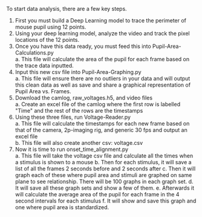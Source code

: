 To start data analysis, there are a few key steps.

1. First you must build a Deep Learning model to trace the perimeter of mouse pupil using 12 points.
2. Using your deep learning model, analyze the video and track the pixel locations of the 12 points.
3. Once you have this data ready, you must feed this into Pupil-Area-Calculations.py \
    a. This file will calculate the area of the pupil for each frame based on the trace data inputted.
4. Input this new csv file into Pupil-Area-Graphing.py \
    a. This file will ensure there are no outliers in your data and will output this clean data as well as save and share a graphical representation of Pupil Area vs. Frames.
5. Download the camlog, raw_voltages.h5, and video files \
    a. Create an excel file of the camlog where the first row is labelled "Time" and the rest of the rows are the timestamps
6. Using these three files, run Voltage-Reader.py \
    a. This file will calculate the timestamps for each new frame based on that of the camera, 2p-imaging rig, and generic 30 fps and output an excel file \
    b. This file will also create another csv: voltage.csv
7. Now it is time to run onset_time_alignment.py \
    a. This file will take the voltage csv file and calculate all the times when a stimulus is shown to a mouse
    b. Then for each stimulus, it will save a list of all the frames 2 seconds before and 2 seconds after
    c. Then it will graph each of these where pupil area and stimuli are graphed on same plane to see relationship. There will be 100 graphs in each graph set.
    d. It will save all these graph sets and show a few of them.
    e. Afterwards it will calculate the average area of the pupil for each frame in the 4 second intervals for each stimulus
    f. It will show and save this graph and one where pupil area is standardized.
